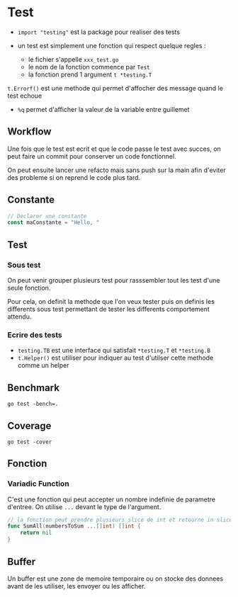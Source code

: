 # Test

- `import "testing"` est la package pour realiser des tests

- un test est simplement une fonction qui respect quelque regles :
  - le fichier s'appelle `xxx_test.go`
  - le nom de la fonction commence par `Test`
  - la fonction prend 1 argument `t *testing.T`

`t.Errorf()` est une methode qui permet d'affocher des message quand le test echoue

- `%q` permet d'afficher la valeur de la variable entre guillemet

## Workflow

Une fois que le test est ecrit et que le code passe le test avec succes, on peut faire un commit pour conserver un code fonctionnel.

On peut ensuite lancer une refacto mais sans push sur la main afin d'eviter des probleme si on reprend le code plus tard.

## Constante

```go
// Declarer une constante
const maConstante = "Hello, "
```

## Test

### Sous test

On peut venir grouper plusieurs test pour rasssembler tout les test d'une seule fonction.

Pour cela, on definit la methode que l'on veux tester puis on definis les differents sous test permettant de tester les differents comportement attendu.

### Ecrire des tests

- `testing.TB` est une interface qui satisfait `*testing.T` et `*testing.B`
- `t.Helper()` est utiliser pour indiquer au test d'utilser cette methode comme un helper

## Benchmark

```shell
go test -bench=.
```

## Coverage

```shell
go test -cover
```

## Fonction

### Variadic Function
C'est une fonction qui peut accepter un nombre indefinie de parametre d'entree. On utilise `...` devant le type de l'argument.
```go
// la fonction peut prendre plusieurs slice de int et retourne in slice de int
func SumAll(numbersToSum ...[]int) []int {
	return nil
}
```


## Buffer
Un buffer est une zone de memoire temporaire ou on stocke des donnees avant de les utiliser, les envoyer ou les afficher. 
